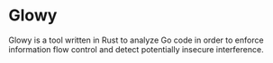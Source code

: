 # Glowy

Glowy is a tool written in Rust to analyze Go code in order to enforce information flow control and detect potentially insecure interference.
